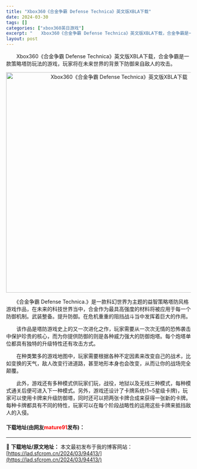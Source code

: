 ```yaml
---
title: "Xbox360《合金争霸 Defense Technica》英文版XBLA下载"
date: 2024-03-30
tags: []
categories: ["xbox360英日游戏"]
excerpt: "　　Xbox360《合金争霸 Defense Technica》英文版XBLA下载，合金争霸是一款策略塔防玩法的游戏，玩家将在未来世界的背景下防御来自敌人的攻击。 　　《合金争霸 Defense Technica.》是一款科幻世界为主题的益智策略塔防风格游戏作品，在未来的科技世界当中，合金作为最具高&hellip;"
layout: post
---
```


 <p>　　Xbox360《合金争霸 Defense Technica》英文版XBLA下载，合金争霸是一款策略塔防玩法的游戏，玩家将在未来世界的背景下防御来自敌人的攻击。</p> <p align="center"><img align="" border="0" src="https://lad.sfcrom.cn/wp-content/uploads/2024/03/20240330_6607df69e04f8.jpg" width="600" alt="Xbox360《合金争霸 Defense Technica》英文版XBLA下载" /></p> <p>　　《合金争霸 Defense Technica.》是一款科幻世界为主题的益智策略塔防风格游戏作品，在未来的科技世界当中，合金作为最具高强度的材料将被应用于每一个防御机制。武装整备。提升防御。在危机重重的阻挡战斗当中发挥着巨大的作用。</p> <p>　　该作品是塔防游戏史上的又一次进化之作，玩家需要从一次次无情的恐怖袭击中保护珍贵的核心，而为你提供防御的则是各种威力强大的防御炮塔。每个炮塔单位都具有独特的升级特性还有攻击方式。</p> <p>　　在种类繁多的游戏地图中，玩家需要根据各种不定因素来改变自己的战术，比如变换的天气，敌人改变行进道路，甚至地形本身也会改变，从而让你的战场完全颠覆。</p> <p>　　此外，游戏还有多种模式供玩家们玩，战役，地狱以及无线三种模式，每种模式通关后便可进入下一种模式。另外，游戏还设计了卡牌系统(1~5星级卡牌)，玩家可以使用卡牌来升级防御塔，同时还可以把两张卡牌合成来获得一张新的卡牌。每种卡牌都具有不同的特性，玩家可以在每个阶段战略性的运用这些卡牌来抵挡敌人的入侵。</p> <p><h4>下载地址(由网友<font color="red">mature91</font>发布)：</h4></p> 

---
📖 **下载地址/原文地址：** 本文最初发布于我的博客网站：[https://lad.sfcrom.cn/2024/03/94413/](https://lad.sfcrom.cn/2024/03/94413/)
